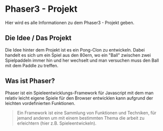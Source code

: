 # Phaser3 - Projekt
Hier wird es alle Informationen zu dem Phaser3 - Projekt geben. 

## Die Idee / Das Projekt
Die Idee hinter dem Projekt ist es ein Pong-Clon zu entwickeln. Dabei handelt es sich um ein Spiel aus den 80ern, wo ein "Ball" zwischen zwei Spielpaddeln immer hin und her wechselt und man versuchen muss den Ball mit dem Paddle zu treffen.
## Was ist Phaser?
Phaser ist ein Spieleentwicklungs-Framework für Javascript mit dem man relativ leicht eigene Spiele für den Browser entwicklen kann aufgrund der leichten vordefinierten Funktionen. 

> Ein Framework ist eine Sammlung von Funktionen und Techniken, für jemand anderen um mit einem bestimmten Thema die arbeit zu erleichtern (hier z.B. Spieleentwickeln).

